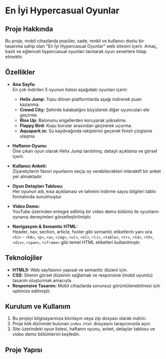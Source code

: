 # En İyi Hypercasual Oyunlar

## Proje Hakkında
Bu proje, mobil cihazlarda popüler, sade, renkli ve kullanıcı dostu bir tasarıma sahip olan "En İyi Hypercasual Oyunlar" web sitesini içerir. Amaç, basit ve eğlenceli hypercasual oyunları tanıtarak oyun severlere hitap etmektir.

## Özellikler
- **Ana Sayfa:**  
  En çok indirilen 5 oyunun listesi aşağıdaki oyunları içerir:
  - **Helix Jump:** Topu dönen platformlarda aşağı indirerek puan kazanma.
  - **Crowd City:** Şehirde kalabalığını büyüterek diğer oyuncuları ele geçirme.
  - **Rise Up:** Balonunu engellerden koruyarak yükselme.
  - **Flappy Bird:** Kuşu borular arasından geçirerek uçurma.
  - **Aquapark.io:** Su kaydırağında rakiplerini geçerek finish çizgisine ulaşma.

- **Haftanın Oyunu:**  
  Öne çıkan oyun olarak Helix Jump tanıtılmış; detaylı açıklama ve görsel içerir.

- **Kullanıcı Anketi:**  
  Ziyaretçilerin favori oyunlarını seçip oy verebilecekleri interaktif bir anket yer almaktadır.

- **Oyun Detayları Tablosu:**  
  Her oyunun adı, kısa açıklaması ve tahmini indirme sayısı bilgileri tablo formatında sunulmuştur.

- **Video Demo:**  
  YouTube üzerinden entegre edilmiş bir video demo bölümü ile oyunların oynanış deneyimleri görselleştirilmiştir.

- **Navigasyon & Semantic HTML:**  
  Header, nav, section, article, footer gibi semantic etiketlerin yanı sıra `<h1>` - `<h6>`, `<p>`, `<a>`, `<img>`, `<ul>`, `<ol>`, `<li>`, `<table>`, `<tr>`, `<td>`, `<th>`, `<div>`, `<span>`, `<iframe>` gibi temel HTML etiketleri kullanılmıştır.

## Teknolojiler
- **HTML5:** Web sayfasının yapısal ve semantic düzeni için.
- **CSS:** Sitenin görsel düzenini sağlamak ve responsive (mobil uyumlu) tasarım oluşturmak amacıyla.
- **Responsive Tasarım:** Mobil cihazlarda sorunsuz görüntülenebilmesi için optimize edilmiştir.

## Kurulum ve Kullanım
1. Bu projeyi bilgisayarınıza klonlayın veya zip dosyası olarak indirin.
2. Proje kök dizininde bulunan `index.html` dosyasını tarayıcınızda açın.
3. Site üzerindeki oyun listesi, haftanın oyunu, anket, detaylar tablosu ve video demo bölümlerini keşfedin.

## Proje Yapısı
